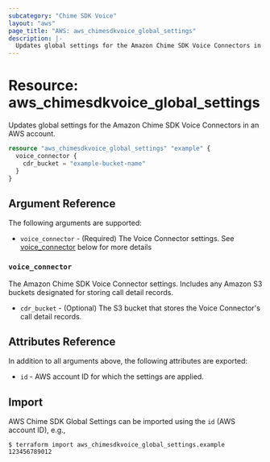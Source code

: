 ```yaml
---
subcategory: "Chime SDK Voice"
layout: "aws"
page_title: "AWS: aws_chimesdkvoice_global_settings"
description: |-
  Updates global settings for the Amazon Chime SDK Voice Connectors in an AWS account.
---
```


# Resource: aws_chimesdkvoice_global_settings

Updates global settings for the Amazon Chime SDK Voice Connectors in an AWS account.

```terraform
resource "aws_chimesdkvoice_global_settings" "example" {
  voice_connector {
    cdr_bucket = "example-bucket-name"
  }
}
```

## Argument Reference

The following arguments are supported:

* `voice_connector` - (Required) The Voice Connector settings. See [voice_connector](#voice_connector) below for more details

### `voice_connector`

The Amazon Chime SDK Voice Connector settings. Includes any Amazon S3 buckets designated for storing call detail records.

* `cdr_bucket` - (Optional) The S3 bucket that stores the Voice Connector's call detail records.

## Attributes Reference

In addition to all arguments above, the following attributes are exported:

* `id` - AWS account ID for which the settings are applied.

## Import

AWS Chime SDK Global Settings can be imported using the `id` (AWS account ID), e.g.,

```
$ terraform import aws_chimesdkvoice_global_settings.example 123456789012
```
